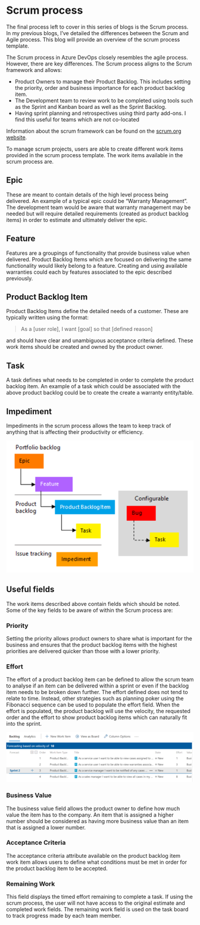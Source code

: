 # Scrum process

The final process left to cover in this series of blogs is the Scrum process. In my previous blogs, I’ve detailed the differences between the Scrum and Agile process. This blog will provide an overview of the scrum process template.

The Scrum process in Azure DevOps closely resembles the agile process. However, there are key differences. The Scrum process aligns to the Scrum framework and allows:

- Product Owners to manage their Product Backlog. This includes setting the priority, order and business importance for each product backlog item.
- The Development team to review work to be completed using tools such as the Sprint and Kanban board as well as the Sprint Backlog.
- Having sprint planning and retrospectives using third party add-ons. I find this useful for teams which are not co-located

Information about the scrum framework can be found on the [scrum.org website](https://www.scrum.org/resources/what-is-scrum).

To manage scrum projects, users are able to create different work items provided in the scrum process template. The work items available in the scrum process are.

## Epic

These are meant to contain details of the high level process being delivered. An example of a typical epic could be “Warranty Management”. The development team would be aware that warranty management may be needed but will require detailed requirements (created as product backlog items) in order to estimate and ultimately deliver the epic.

## Feature

Features are a groupings of functionality that provide business value when delivered. Product Backlog Items which are focused on delivering the same functionality would likely belong to a feature. Creating and using available warranties could each by features associated to the epic described previously.

## Product Backlog Item

Product Backlog Items define the detailed needs of a customer. These are typically written using the format:

> As a [user role], I want [goal] so that [defined reason] 

and should have clear and unambiguous acceptance criteria defined. These work items should be created and owned by the product owner.

## Task

A task defines what needs to be completed in order to complete the product backlog item. An example of a task which could be associated with the above product backlog could be to create the create a warranty entity/table.

## Impediment

Impediments in the scrum process allows the team to keep track of anything that is affecting their productivity or efficiency.

![Scrum work items](../../images/azuredevops-scrum-workitems.png)

## Useful fields

The work items described above contain fields which should be noted. Some of the key fields to be aware of within the Scrum process are:

### Priority

Setting the priority allows product owners to share what is important for the business and ensures that the product backlog items with the highest priorities are delivered quicker than those with a lower priority.

### Effort

The effort of a product backlog item can be defined to allow the scrum team to analyse if an item can be delivered within a sprint or even if the backlog item needs to be broken down further. The effort defined does not tend to relate to time. Instead, other strategies such as planning poker using the Fibonacci sequence can be used to populate the effort field. When the effort is populated, the product backlog will use the velocity, the requested order and the effort to show product backlog items which can naturally fit into the sprint.

![Scrum view](../../images/azuredevops-scrum-search.png)

### Business Value

The business value field allows the product owner to define how much value the item has to the company. An item that is assigned a higher number should be considered as having more business value than an item that is assigned a lower number.

### Acceptance Criteria

The acceptance criteria attribute available on the product backlog item work item allows users to define what conditions must be met in order for the product backlog item to be accepted.

### Remaining Work

This field displays the timed effort remaining to complete a task. If using the scrum process, the user will not have access to the original estimate and completed work fields. The remaining work field is used on the task board to track progress made by each team member.
